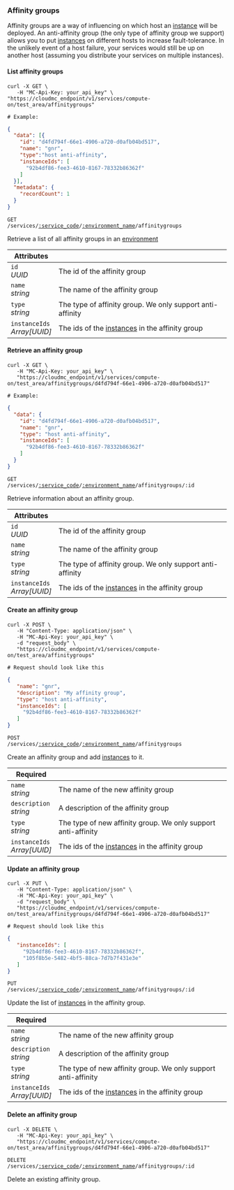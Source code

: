 ### Affinity groups

Affinity groups are a way of influencing on which host an [instance](#instances) will be deployed. An anti-affinity group (the only type of affinity group we support) allows you to put [instances](#instances) on different hosts to increase fault-tolerance. In the unlikely event of a host failure, your services would still be up on another host (assuming you distribute your services on multiple instances).

<!-------------------- LIST AFFINITY GROUPS -------------------->

#### List affinity groups

```shell
curl -X GET \
   -H "MC-Api-Key: your_api_key" \
"https://cloudmc_endpoint/v1/services/compute-on/test_area/affinitygroups"

# Example:
```
```json
{
  "data": [{
    "id": "d4fd794f-66e1-4906-a720-d0afb04bd517",
    "name": "gnr",
    "type":"host anti-affinity",
    "instanceIds": [
      "92b4df86-fee3-4610-8167-78332b86362f"
    ]
  }],
  "metadata": {
    "recordCount": 1
  }
}
```

<code>GET /services/<a href="#service-connections">:service_code</a>/<a href="#environments">:environment_name</a>/affinitygroups</code>

Retrieve a list of all affinity groups in an [environment](#environments)

Attributes | &nbsp;
---------- | -----
`id`<br/>*UUID* | The id of the affinity group
`name`<br/>*string* | The name of the affinity group
`type`<br/>*string* | The type of affinity group. We only support anti-affinity
`instanceIds`<br/>*Array[UUID]* | The ids of the [instances](#instances) in the affinity group


<!-------------------- RETRIEVE AN AFFINITY GROUP -------------------->

#### Retrieve an affinity group

```shell
curl -X GET \
   -H "MC-Api-Key: your_api_key" \
   "https://cloudmc_endpoint/v1/services/compute-on/test_area/affinitygroups/d4fd794f-66e1-4906-a720-d0afb04bd517"

# Example:
```
```json
{
  "data": {
    "id": "d4fd794f-66e1-4906-a720-d0afb04bd517",
    "name": "gnr",
    "type": "host anti-affinity",
    "instanceIds": [
      "92b4df86-fee3-4610-8167-78332b86362f"
    ]
  }
}
```

<code>GET /services/<a href="#service-connections">:service_code</a>/<a href="#environments">:environment_name</a>/affinitygroups/:id</code>

Retrieve information about an affinity group.

Attributes | &nbsp;
---------- | -----
`id`<br/>*UUID* | The id of the affinity group
`name`<br/>*string* | The name of the affinity group
`type`<br/>*string* | The type of affinity group. We only support anti-affinity
`instanceIds`<br/>*Array[UUID]* | The ids of the [instances](#instances) in the affinity group



<!-------------------- CREATE AN AFFINITY GROUP -------------------->

#### Create an affinity group

```shell
curl -X POST \
   -H "Content-Type: application/json" \
   -H "MC-Api-Key: your_api_key" \
   -d "request_body" \
   "https://cloudmc_endpoint/v1/services/compute-on/test_area/affinitygroups"

# Request should look like this
```
```json
{
   "name": "gnr",
   "description": "My affinity group",
   "type": "host anti-affinity",
   "instanceIds": [
     "92b4df86-fee3-4610-8167-78332b86362f"
   ]
}
```

<code>POST /services/<a href="#service-connections">:service_code</a>/<a href="#environments">:environment_name</a>/affinitygroups</code>

Create an affinity group and add [instances](#instances) to it.

Required | &nbsp;
---------- | -----
`name`<br/>*string* | The name of the new affinity group
`description`<br/>*string* | A description of the affinity group
`type`<br/>*string* | The type of new affinity group. We only support anti-affinity
`instanceIds`<br/>*Array[UUID]* | The ids of the [instances](#instances) in the affinity group



<!-------------------- UPDATE AN AFFINITY GROUP -------------------->

#### Update an affinity group

```shell
curl -X PUT \
   -H "Content-Type: application/json" \
   -H "MC-Api-Key: your_api_key" \
   -d "request_body" \
   "https://cloudmc_endpoint/v1/services/compute-on/test_area/affinitygroups/d4fd794f-66e1-4906-a720-d0afb04bd517"

# Request should look like this
```
```json
{
   "instanceIds": [
     "92b4df86-fee3-4610-8167-78332b86362f",
     "105f8b5e-5482-4bf5-88ca-7d7b7f431e3e"
   ]
}
```

<code>PUT /services/<a href="#service-connections">:service_code</a>/<a href="#environments">:environment_name</a>/affinitygroups/:id</code>

Update the list of [instances](#instances) in the affinity group.

Required | &nbsp;
---------- | -----
`name`<br/>*string* | The name of the new affinity group
`description`<br/>*string* | A description of the affinity group
`type`<br/>*string* | The type of new affinity group. We only support anti-affinity
`instanceIds`<br/>*Array[UUID]* | The ids of the [instances](#instances) in the affinity group


<!-------------------- DELETE AN AFFINITY GROUP -------------------->

#### Delete an affinity group

```shell
curl -X DELETE \
   -H "MC-Api-Key: your_api_key" \
   "https://cloudmc_endpoint/v1/services/compute-on/test_area/affinitygroups/d4fd794f-66e1-4906-a720-d0afb04bd517"
```

<code>DELETE /services/<a href="#service-connections">:service_code</a>/<a href="#environments">:environment_name</a>/affinitygroups/:id</code>

Delete an existing affinity group.
